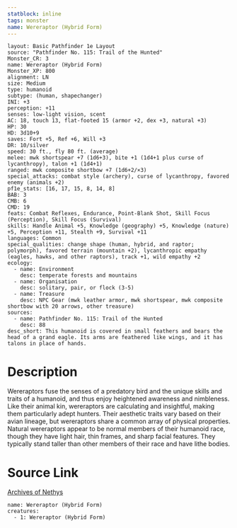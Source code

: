 ```yaml
---
statblock: inline
tags: monster
name: Wereraptor (Hybrid Form)
---
```

```statblock
layout: Basic Pathfinder 1e Layout
source: "Pathfinder No. 115: Trail of the Hunted"
Monster_CR: 3
name: Wereraptor (Hybrid Form)
Monster_XP: 800
alignment: LN
size: Medium
type: humanoid
subtype: (human, shapechanger)
INI: +3
perception: +11
senses: low-light vision, scent
AC: 18, touch 13, flat-footed 15 (armor +2, dex +3, natural +3)
HP: 30
HD: 3d10+9
saves: Fort +5, Ref +6, Will +3
DR: 10/silver
speed: 30 ft., fly 80 ft. (average)
melee: mwk shortspear +7 (1d6+3), bite +1 (1d4+1 plus curse of lycanthropy), talon +1 (1d4+1)
ranged: mwk composite shortbow +7 (1d6+2/×3)
special_attacks: combat style (archery), curse of lycanthropy, favored enemy (animals +2)
pf1e_stats: [16, 17, 15, 8, 14, 8]
BAB: 3
CMB: 6
CMD: 19
feats: Combat Reflexes, Endurance, Point-Blank Shot, Skill Focus (Perception), Skill Focus (Survival)
skills: Handle Animal +5, Knowledge (geography) +5, Knowledge (nature) +5, Perception +11, Stealth +9, Survival +11
languages: Common
special_qualities: change shape (human, hybrid, and raptor; polymorph), favored terrain (mountain +2), lycanthropic empathy (eagles, hawks, and other raptors), track +1, wild empathy +2
ecology:
  - name: Environment
    desc: temperate forests and mountains
  - name: Organisation
    desc: solitary, pair, or flock (3-5)
  - name: Treasure
    desc: NPC Gear (mwk leather armor, mwk shortspear, mwk composite shortbow with 20 arrows, other treasure)
sources:
  - name: Pathfinder No. 115: Trail of the Hunted
    desc: 88
desc_short: This humanoid is covered in small feathers and bears the head of a grand eagle. Its arms are feathered like wings, and it has talons in place of hands.
```
# Description
Wereraptors fuse the senses of a predatory bird and the unique skills and traits of a humanoid, and thus enjoy heightened awareness and nimbleness. Like their animal kin, wereraptors are calculating and insightful, making them particularly adept hunters. Their aesthetic traits vary based on their avian lineage, but wereraptors share a common array of physical properties. Natural wereraptors appear to be normal members of their humanoid race, though they have light hair, thin frames, and sharp facial features. They typically stand taller than other members of their race and have lithe bodies.
# Source Link
[Archives of Nethys](https://aonprd.com/MonsterDisplay.aspx?ItemName=Wereraptor%20(Hybrid%20Form))
```encounter-table
name: Wereraptor (Hybrid Form)
creatures:
  - 1: Wereraptor (Hybrid Form)
```

